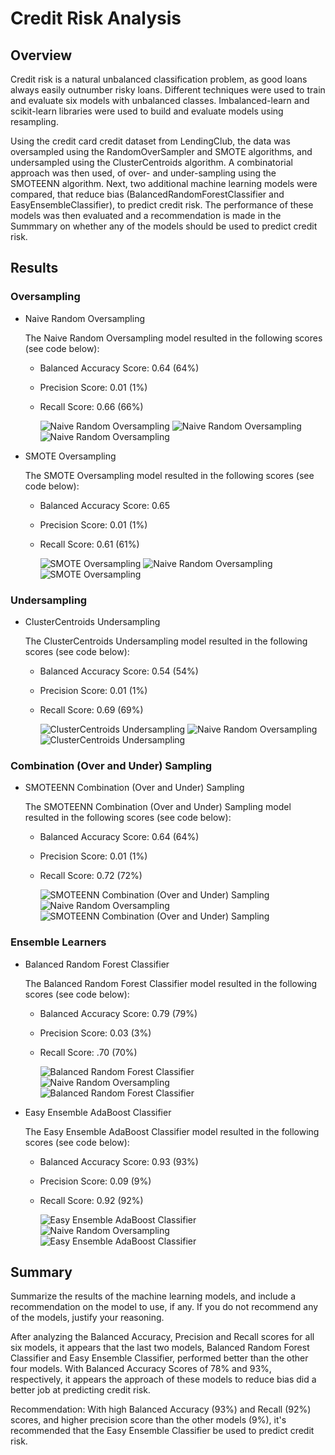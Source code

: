 # Credit Risk Analysis

## Overview
Credit risk is a natural unbalanced classification problem, as good loans always easily outnumber risky loans. Different techniques were used to train and evaluate six models with unbalanced classes. Imbalanced-learn and scikit-learn libraries were used to build and evaluate models using resampling.

Using the credit card credit dataset from LendingClub, the data was oversampled using the RandomOverSampler and SMOTE algorithms, and undersampled using the ClusterCentroids algorithm. A combinatorial approach was then used, of over- and under-sampling using the SMOTEENN algorithm. Next, two additional machine learning models were compared, that reduce bias (BalancedRandomForestClassifier and EasyEnsembleClassifier), to predict credit risk. The performance of these models was then evaluated and a recommendation is made in the Summmary on whether any of the models should be used to predict credit risk.

## Results

### Oversampling

- Naive Random Oversampling

    The Naive Random Oversampling model resulted in the following scores (see code below):
    - Balanced Accuracy Score: 0.64 (64%)
    - Precision Score: 0.01 (1%)
    - Recall Score: 0.66 (66%)

        ![Naive Random Oversampling](Resources/1_Naive_RandomOversampler_Balanced_Accuracy.png)
        ![Naive Random Oversampling](Resources/1_Confusion_Matrix.png)
        ![Naive Random Oversampling](Resources/1_Classification_Report.png)

- SMOTE Oversampling

    The SMOTE Oversampling model resulted in the following scores (see code below):
    - Balanced Accuracy Score: 0.65
    - Precision Score: 0.01 (1%)
    - Recall Score: 0.61 (61%)

        ![SMOTE Oversampling](Resources/2_SMOTE_Balanced_Accuracy.png)
        ![Naive Random Oversampling](Resources/2_Confusion_Matrix.png)
        ![SMOTE Oversampling](Resources/2_Classification_Report.png)

### Undersampling

- ClusterCentroids Undersampling

    The ClusterCentroids Undersampling model resulted in the following scores (see code below):
    - Balanced Accuracy Score: 0.54 (54%)
    - Precision Score: 0.01 (1%)
    - Recall Score: 0.69 (69%)

        ![ClusterCentroids Undersampling](Resources/3_ClusterCentroids_Balanced_Accurary.png)
        ![Naive Random Oversampling](Resources/3_Confusion_Matrix.png)
        ![ClusterCentroids Undersampling](Resources/3_Classification_Report.png)

### Combination (Over and Under) Sampling

- SMOTEENN Combination (Over and Under) Sampling

    The SMOTEENN Combination (Over and Under) Sampling model resulted in the following scores (see code below):
    - Balanced Accuracy Score: 0.64 (64%)
    - Precision Score: 0.01 (1%)
    - Recall Score: 0.72 (72%)

        ![SMOTEENN Combination (Over and Under) Sampling](Resources/4_SMOTEENN_Balanced_Accuracy.png)
        ![Naive Random Oversampling](Resources/4_Confusion_Matrix.png)
        ![SMOTEENN Combination (Over and Under) Sampling](Resources/4_Classification_Report.png)

### Ensemble Learners

- Balanced Random Forest Classifier

    The Balanced Random Forest Classifier model resulted in the following scores (see code below):
    - Balanced Accuracy Score: 0.79 (79%)
    - Precision Score: 0.03 (3%)
    - Recall Score: .70 (70%)

        ![Balanced Random Forest Classifier](Resources/5_BalancedRandomForestClassifier_Balanced_Accuracy.png)
        ![Naive Random Oversampling](Resources/5_Confusion_Matrix.png)
        ![Balanced Random Forest Classifier](Resources/5_Classification_Report.png)

- Easy Ensemble AdaBoost Classifier

    The Easy Ensemble AdaBoost Classifier model resulted in the following scores (see code below):
    - Balanced Accuracy Score: 0.93 (93%)
    - Precision Score: 0.09 (9%)
    - Recall Score: 0.92 (92%)
    
        ![Easy Ensemble AdaBoost Classifier](Resources/6_EasyEnsembleClassifier_Balanced_Accuracy.png)
        ![Naive Random Oversampling](Resources/6_Confusion_Matrix.png)
        ![Easy Ensemble AdaBoost Classifier](Resources/6_Classification_Report.png)

## Summary
Summarize the results of the machine learning models, and include a recommendation on the model to use, if any. If you do not recommend any of the models, justify your reasoning.

After analyzing the Balanced Accuracy, Precision and Recall scores for all six models, it appears that the last two models, Balanced Random Forest Classifier and Easy Ensemble Classifier, performed better than the other four models. With Balanced Accuracy Scores of 78% and 93%, respectively, it appears the approach of these models to reduce bias did a better job at predicting credit risk. 

Recommendation: With high Balanced Accuracy (93%) and Recall (92%) scores, and higher precision score than the other models (9%), it's recommended that the Easy Ensemble Classifier be used to predict credit risk.


